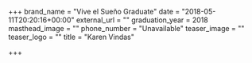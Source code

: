 +++
brand_name = "Vive el Sueño Graduate"
date = "2018-05-11T20:20:16+00:00"
external_url = ""
graduation_year = 2018
masthead_image = ""
phone_number = "Unavailable"
teaser_image = ""
teaser_logo = ""
title = "Karen Vindas"

+++
